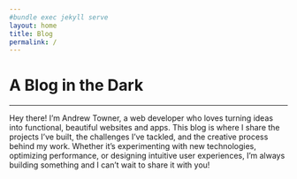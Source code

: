 ```yaml
---
#bundle exec jekyll serve
layout: home
title: Blog
permalink: /
---
```


# **A Blog in the Dark**
---

Hey there! I’m Andrew Towner, a web developer who loves turning ideas into functional, beautiful websites and apps. This blog is where I share the projects I’ve built, the challenges I’ve tackled, and the creative process behind my work. Whether it’s experimenting with new technologies, optimizing performance, or designing intuitive user experiences, I’m always building something and I can’t wait to share it with you!
<br />
<br />